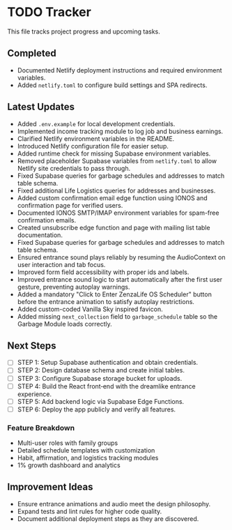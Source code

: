 # TODO Tracker

This file tracks project progress and upcoming tasks.

## Completed
- Documented Netlify deployment instructions and required environment variables.
- Added `netlify.toml` to configure build settings and SPA redirects.

## Latest Updates
- Added `.env.example` for local development credentials.
- Implemented income tracking module to log job and business earnings.
- Clarified Netlify environment variables in the README.
- Introduced Netlify configuration file for easier setup.
- Added runtime check for missing Supabase environment variables.
- Removed placeholder Supabase variables from `netlify.toml` to allow Netlify
  site credentials to pass through.
- Fixed Supabase queries for garbage schedules and addresses to match table schema.
- Fixed additional Life Logistics queries for addresses and businesses.
- Added custom confirmation email edge function using IONOS and confirmation
  page for verified users.
- Documented IONOS SMTP/IMAP environment variables for spam-free confirmation emails.
- Created unsubscribe edge function and page with mailing list table documentation.
- Fixed Supabase queries for garbage schedules and addresses to match table schema.
- Ensured entrance sound plays reliably by resuming the AudioContext on user interaction and tab focus.
- Improved form field accessibility with proper ids and labels.
- Improved entrance sound logic to start automatically after the first user gesture, preventing autoplay warnings.
- Added a mandatory "Click to Enter ZenzaLife OS Scheduler" button before the entrance animation to satisfy autoplay restrictions.
- Added custom-coded Vanilla Sky inspired favicon.
- Added missing `next_collection` field to `garbage_schedule` table so the Garbage Module loads correctly.

## Next Steps
- [ ] STEP 1: Setup Supabase authentication and obtain credentials.
- [ ] STEP 2: Design database schema and create initial tables.
- [ ] STEP 3: Configure Supabase storage bucket for uploads.
- [ ] STEP 4: Build the React front‑end with the dreamlike entrance experience.
- [ ] STEP 5: Add backend logic via Supabase Edge Functions.
- [ ] STEP 6: Deploy the app publicly and verify all features.

### Feature Breakdown
- Multi-user roles with family groups
- Detailed schedule templates with customization
- Habit, affirmation, and logistics tracking modules
- 1% growth dashboard and analytics

## Improvement Ideas
- Ensure entrance animations and audio meet the design philosophy.
- Expand tests and lint rules for higher code quality.
- Document additional deployment steps as they are discovered.

